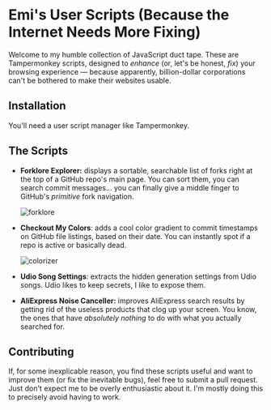 # Emi's User Scripts (Because the Internet Needs More Fixing)

Welcome to my humble collection of JavaScript duct tape. These are Tampermonkey scripts, designed to *enhance* (or, let's be honest, *fix*) your browsing experience — because apparently, billion-dollar corporations can't be bothered to make their websites usable.

## Installation

You'll need a user script manager like Tampermonkey.

## The Scripts

- **Forklore Explorer:** displays a sortable, searchable list of forks right at the top of a GitHub repo's main page. You can sort them, you can search commit messages... you can finally give a middle finger to GitHub's *primitive* fork navigation.

  ![forklore](https://github.com/user-attachments/assets/5bed89c4-ffb8-466d-b15d-9e681d6a50fb)

- **Checkout My Colors**: adds a cool color gradient to commit timestamps on GitHub file listings, based on their date. You can instantly spot if a repo is active or basically dead.

  ![colorizer](https://github.com/user-attachments/assets/6c257be0-f4da-4390-90aa-c2b4272b0da5)

- **Udio Song Settings**: extracts the hidden generation settings from Udio songs. Udio likes to keep secrets, I like to expose them.

- **AliExpress Noise Canceller:** improves AliExpress search results by getting rid of the useless products that clog up your screen. You know, the ones that have *absolutely nothing* to do with what you actually searched for.

## Contributing

If, for some inexplicable reason, you find these scripts useful and want to improve them (or fix the inevitable bugs), feel free to submit a pull request.  Just don't expect me to be overly enthusiastic about it.  I'm mostly doing this to precisely avoid having to work.
